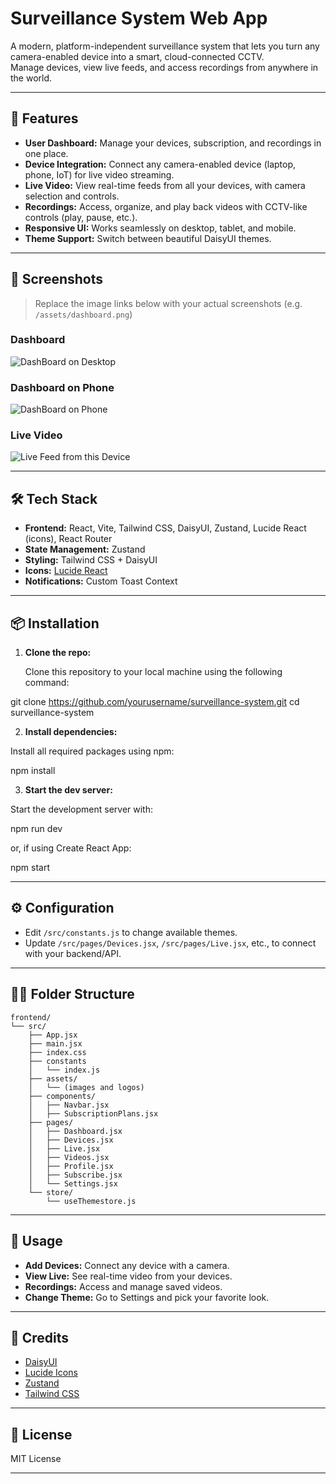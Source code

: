 # Surveillance System Web App

A modern, platform-independent surveillance system that lets you turn any camera-enabled device into a smart, cloud-connected CCTV.  
Manage devices, view live feeds, and access recordings from anywhere in the world.

---

## 🚀 Features

- **User Dashboard:** Manage your devices, subscription, and recordings in one place.
- **Device Integration:** Connect any camera-enabled device (laptop, phone, IoT) for live video streaming.
- **Live Video:** View real-time feeds from all your devices, with camera selection and controls.
- **Recordings:** Access, organize, and play back videos with CCTV-like controls (play, pause, etc.).
- **Responsive UI:** Works seamlessly on desktop, tablet, and mobile.
- **Theme Support:** Switch between beautiful DaisyUI themes.

---

## 📸 Screenshots

> Replace the image links below with your actual screenshots (e.g. `/assets/dashboard.png`)

### Dashboard  
![DashBoard on Desktop](https://github.com/user-attachments/assets/17d03238-17be-410a-a300-9c950ae6e939)

### Dashboard on Phone  
![DashBoard on Phone](https://github.com/user-attachments/assets/37bd5448-5e47-454e-bdfe-d9b7f5d6c487)

### Live Video  
![Live Feed from this Device](https://github.com/user-attachments/assets/f58277ab-9963-42b3-ab77-ddbf5696a219)

---

## 🛠️ Tech Stack

- **Frontend:** React, Vite, Tailwind CSS, DaisyUI, Zustand, Lucide React (icons), React Router
- **State Management:** Zustand
- **Styling:** Tailwind CSS + DaisyUI
- **Icons:** [Lucide React](https://lucide.dev/)
- **Notifications:** Custom Toast Context

---

## 📦 Installation

1. **Clone the repo:**

   Clone this repository to your local machine using the following command:

git clone https://github.com/yourusername/surveillance-system.git
cd surveillance-system


2. **Install dependencies:**

Install all required packages using npm:

npm install


3. **Start the dev server:**

Start the development server with:

npm run dev

or, if using Create React App:

npm start


---

## ⚙️ Configuration

- Edit `/src/constants.js` to change available themes.
- Update `/src/pages/Devices.jsx`, `/src/pages/Live.jsx`, etc., to connect with your backend/API.

---

## 🧑‍💻 Folder Structure

```plaintext
frontend/
└── src/
    ├── App.jsx
    ├── main.jsx
    ├── index.css
    ├── constants
    │   └── index.js
    ├── assets/
    │   └── (images and logos)
    ├── components/
    │   ├── Navbar.jsx
    │   ├── SubscriptionPlans.jsx
    ├── pages/
    │   ├── Dashboard.jsx
    │   ├── Devices.jsx
    │   ├── Live.jsx
    │   ├── Videos.jsx
    │   ├── Profile.jsx
    │   ├── Subscribe.jsx
    │   └── Settings.jsx
    └── store/
        └── useThemestore.js

```
---

## 📖 Usage

- **Add Devices:** Connect any device with a camera.
- **View Live:** See real-time video from your devices.
- **Recordings:** Access and manage saved videos.
- **Change Theme:** Go to Settings and pick your favorite look.

---

## 🙏 Credits

- [DaisyUI](https://daisyui.com/)
- [Lucide Icons](https://lucide.dev/)
- [Zustand](https://zustand-demo.pmnd.rs/)
- [Tailwind CSS](https://tailwindcss.com/)

---

## 📄 License

MIT License

---
